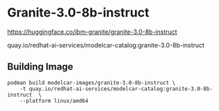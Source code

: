 # Granite-3.0-8b-instruct

https://huggingface.co/ibm-granite/granite-3.0-8b-instruct

quay.io/redhat-ai-services/modelcar-catalog:granite-3.0-8b-instruct

## Building Image

```
podman build modelcar-images/granite-3.0-8b-instruct \
    -t quay.io/redhat-ai-services/modelcar-catalog:granite-3.0-8b-instruct  \
    --platform linux/amd64
```
